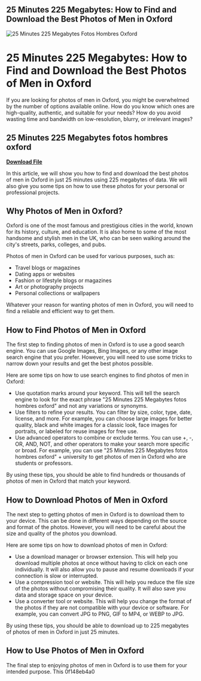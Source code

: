## 25 Minutes 225 Megabytes: How to Find and Download the Best Photos of Men in Oxford

 
![25 Minutes 225 Megabytes Fotos Hombres Oxford](https://1382778335.rsc.cdn77.org/wp-content/uploads/2020/02/Actionable-Tips-to-Protect-Your-Chatbot-Data-and-User-Privacy-guest-post.jpg)

 
# 25 Minutes 225 Megabytes: How to Find and Download the Best Photos of Men in Oxford
 
If you are looking for photos of men in Oxford, you might be overwhelmed by the number of options available online. How do you know which ones are high-quality, authentic, and suitable for your needs? How do you avoid wasting time and bandwidth on low-resolution, blurry, or irrelevant images?
 
## 25 Minutes 225 Megabytes fotos hombres oxford


[**Download File**](https://www.google.com/url?q=https%3A%2F%2Fblltly.com%2F2tLwmF&sa=D&sntz=1&usg=AOvVaw1bJzOf7b4C_jv1AEu02Uz3)

 
In this article, we will show you how to find and download the best photos of men in Oxford in just 25 minutes using 225 megabytes of data. We will also give you some tips on how to use these photos for your personal or professional projects.
 
## Why Photos of Men in Oxford?
 
Oxford is one of the most famous and prestigious cities in the world, known for its history, culture, and education. It is also home to some of the most handsome and stylish men in the UK, who can be seen walking around the city's streets, parks, colleges, and pubs.
 
Photos of men in Oxford can be used for various purposes, such as:
 
- Travel blogs or magazines
- Dating apps or websites
- Fashion or lifestyle blogs or magazines
- Art or photography projects
- Personal collections or wallpapers

Whatever your reason for wanting photos of men in Oxford, you will need to find a reliable and efficient way to get them.
 
## How to Find Photos of Men in Oxford
 
The first step to finding photos of men in Oxford is to use a good search engine. You can use Google Images, Bing Images, or any other image search engine that you prefer. However, you will need to use some tricks to narrow down your results and get the best photos possible.
 
Here are some tips on how to use search engines to find photos of men in Oxford:

- Use quotation marks around your keyword. This will tell the search engine to look for the exact phrase "25 Minutes 225 Megabytes fotos hombres oxford" and not any variations or synonyms.
- Use filters to refine your results. You can filter by size, color, type, date, license, and more. For example, you can choose large images for better quality, black and white images for a classic look, face images for portraits, or labeled for reuse images for free use.
- Use advanced operators to combine or exclude terms. You can use +, -, OR, AND, NOT, and other operators to make your search more specific or broad. For example, you can use "25 Minutes 225 Megabytes fotos hombres oxford" + university to get photos of men in Oxford who are students or professors.

By using these tips, you should be able to find hundreds or thousands of photos of men in Oxford that match your keyword.
 
## How to Download Photos of Men in Oxford
 
The next step to getting photos of men in Oxford is to download them to your device. This can be done in different ways depending on the source and format of the photos. However, you will need to be careful about the size and quality of the photos you download.
 
Here are some tips on how to download photos of men in Oxford:

- Use a download manager or browser extension. This will help you download multiple photos at once without having to click on each one individually. It will also allow you to pause and resume downloads if your connection is slow or interrupted.
- Use a compression tool or website. This will help you reduce the file size of the photos without compromising their quality. It will also save you data and storage space on your device.
- Use a converter tool or website. This will help you change the format of the photos if they are not compatible with your device or software. For example, you can convert JPG to PNG, GIF to MP4, or WEBP to JPG.

By using these tips, you should be able to download up to 225 megabytes of photos of men in Oxford in just 25 minutes.
 
## How to Use Photos of Men in Oxford
 
The final step to enjoying photos of men in Oxford is to use them for your intended purpose. This
 0f148eb4a0
